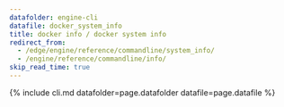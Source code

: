 ```yaml
---
datafolder: engine-cli
datafile: docker_system_info
title: docker info / docker system info
redirect_from:
  - /edge/engine/reference/commandline/system_info/
  - /engine/reference/commandline/info/
skip_read_time: true
---
```

<!--
This page is automatically generated from Docker's source code. If you want to
suggest a change to the text that appears here, open a ticket or pull request
in the source repository on GitHub:

https://github.com/docker/cli
-->

{% include cli.md datafolder=page.datafolder datafile=page.datafile %}
